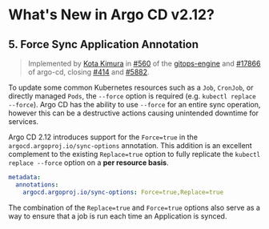 # What's New in Argo CD v2.12?

## 5. Force Sync Application Annotation

> Implemented by [Kota Kimura](https://github.com/kkk777-7) in [#560](https://github.com/argoproj/gitops-engine/pull/560) of the [gitops-engine](https://github.com/argoproj/gitops-engine) and [#17866](https://github.com/argoproj/argo-cd/pull/17866) of argo-cd, closing [#414](https://github.com/argoproj/gitops-engine/issues/414) and [#5882](https://github.com/argoproj/argo-cd/issues/5882).

To update some common Kubernetes resources such as a `Job`, `CronJob`, or directly managed `Pods`, the `--force` option is required (e.g. `kubectl replace --force`). Argo CD has the ability to use `--force` for an entire sync operation, however this can be a destructive actions causing unintended downtime for services.

Argo CD 2.12 introduces support for the `Force=true` in the `argocd.argoproj.io/sync-options` annotation. This addition is an excellent complement to the existing `Replace=true` option to fully replicate the `kubectl replace --force` option on a **per resource basis**.

```yaml
metadata:
  annotations:
    argocd.argoproj.io/sync-options: Force=true,Replace=true
```

The combination of the `Replace=true` and `Force=true` options also serve as a way to ensure that a job is run each time an Application is synced.
